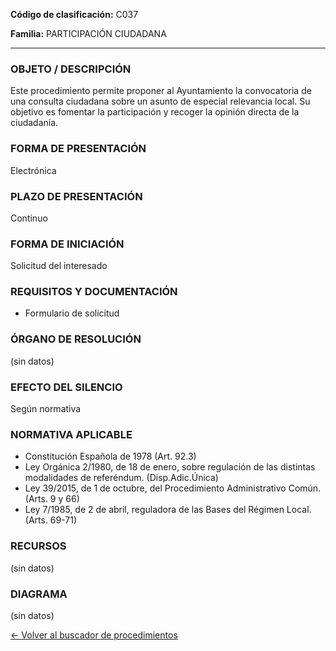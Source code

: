 
**Código de clasificación:** C037

**Familia:** PARTICIPACIÓN CIUDADANA

---

### OBJETO / DESCRIPCIÓN

Este procedimiento permite proponer al Ayuntamiento la convocatoria de una consulta ciudadana sobre un asunto de especial relevancia local. Su objetivo es fomentar la participación y recoger la opinión directa de la ciudadanía.

### FORMA DE PRESENTACIÓN

Electrónica

### PLAZO DE PRESENTACIÓN

Continuo

### FORMA DE INICIACIÓN

Solicitud del interesado

### REQUISITOS Y DOCUMENTACIÓN

- Formulario de solicitud

### ÓRGANO DE RESOLUCIÓN

(sin datos)

### EFECTO DEL SILENCIO

Según normativa

### NORMATIVA APLICABLE

- Constitución Española de 1978 (Art. 92.3)
- Ley Orgánica 2/1980, de 18 de enero, sobre regulación de las distintas modalidades de referéndum. (Disp.Adic.Única)
- Ley 39/2015, de 1 de octubre, del Procedimiento Administrativo Común. (Arts. 9 y 66)
- Ley 7/1985, de 2 de abril, reguladora de las Bases del Régimen Local. (Arts. 69-71)

### RECURSOS

(sin datos)

### DIAGRAMA

(sin datos)

[← Volver al buscador de procedimientos](../buscador.md)